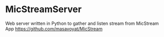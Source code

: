 # MicStreamServer
Web server written in Python to gather and listen stream from MicStream App
https://github.com/masavoyat/MicStream

